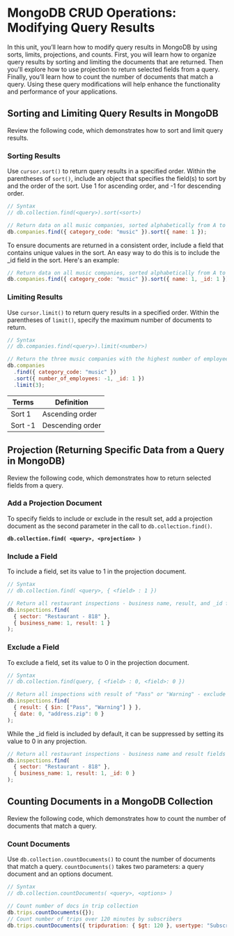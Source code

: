 # MongoDB CRUD Operations: Modifying Query Results

In this unit, you’ll learn how to modify query results in MongoDB by using sorts, limits, projections, and counts. First, you will learn how to organize query results by sorting and limiting the documents that are returned. Then you'll explore how to use projection to return selected fields from a query. Finally, you’ll learn how to count the number of documents that match a query. Using these query modifications will help enhance the functionality and performance of your applications.

## Sorting and Limiting Query Results in MongoDB

Review the following code, which demonstrates how to sort and limit query results.

### Sorting Results

Use `cursor.sort()` to return query results in a specified order. Within the parentheses of `sort()`, include an object that specifies the field(s) to sort by and the order of the sort. Use 1 for ascending order, and -1 for descending order.

```js
// Syntax
// db.collection.find(<query>).sort(<sort>)

// Return data on all music companies, sorted alphabetically from A to Z.
db.companies.find({ category_code: "music" }).sort({ name: 1 });
```

To ensure documents are returned in a consistent order, include a field that contains unique values in the sort. An easy way to do this is to include the \_id field in the sort. Here's an example:

```js
// Return data on all music companies, sorted alphabetically from A to Z. Ensure consistent sort order
db.companies.find({ category_code: "music" }).sort({ name: 1, _id: 1 });
```

### Limiting Results

Use `cursor.limit()` to return query results in a specified order. Within the parentheses of `limit()`, specify the maximum number of documents to return.

```js
// Syntax
// db.companies.find(<query>).limit(<number>)

// Return the three music companies with the highest number of employees. Ensure consistent sort order.
db.companies
  .find({ category_code: "music" })
  .sort({ number_of_employees: -1, _id: 1 })
  .limit(3);
```

| Terms   | Definition       |
| ------- | ---------------- |
| Sort 1  | Ascending order  |
| Sort -1 | Descending order |

## Projection (Returning Specific Data from a Query in MongoDB)

Review the following code, which demonstrates how to return selected fields from a query.

### Add a Projection Document

To specify fields to include or exclude in the result set, add a projection document as the second parameter in the call to `db.collection.find()`.

**`db.collection.find( <query>, <projection> )`**

### Include a Field

To include a field, set its value to 1 in the projection document.

```js
// Syntax
// db.collection.find( <query>, { <field> : 1 })

// Return all restaurant inspections - business name, result, and _id fields only
db.inspections.find(
  { sector: "Restaurant - 818" },
  { business_name: 1, result: 1 }
);
```

### Exclude a Field

To exclude a field, set its value to 0 in the projection document.

```js
// Syntax
// db.collection.find(query, { <field> : 0, <field>: 0 })

// Return all inspections with result of "Pass" or "Warning" - exclude date and zip code
db.inspections.find(
  { result: { $in: ["Pass", "Warning"] } },
  { date: 0, "address.zip": 0 }
);
```

While the \_id field is included by default, it can be suppressed by setting its value to 0 in any projection.

```js
// Return all restaurant inspections - business name and result fields only
db.inspections.find(
  { sector: "Restaurant - 818" },
  { business_name: 1, result: 1, _id: 0 }
);
```

## Counting Documents in a MongoDB Collection

Review the following code, which demonstrates how to count the number of documents that match a query.

### Count Documents

Use `db.collection.countDocuments()` to count the number of documents that match a query. `countDocuments()` takes two parameters: a query document and an options document.

```js
// Syntax
// db.collection.countDocuments( <query>, <options> )

// Count number of docs in trip collection
db.trips.countDocuments({});
// Count number of trips over 120 minutes by subscribers
db.trips.countDocuments({ tripduration: { $gt: 120 }, usertype: "Subscriber" });
```
